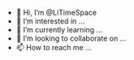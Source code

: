 - 👋 Hi, I’m @LiTimeSpace
- 👀 I’m interested in ...
- 🌱 I’m currently learning ...
- 💞️ I’m looking to collaborate on ...
- 📫 How to reach me ...

<!---
LiTimeSpace/LiTimeSpace is a ✨ special ✨ repository because its `README.md` (this file) appears on your GitHub profile.
You can click the Preview link to take a look at your changes.
--->
